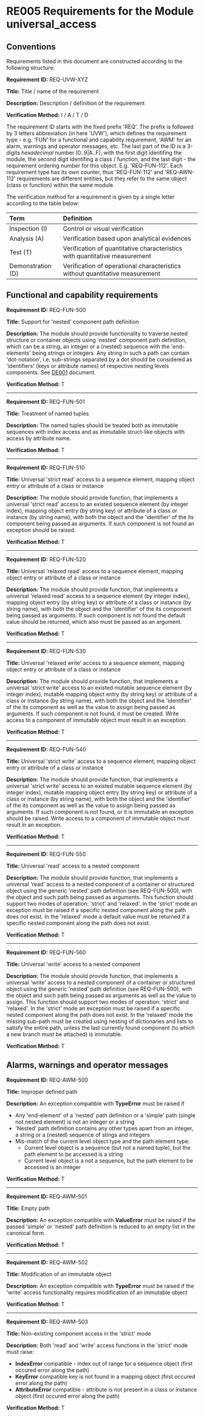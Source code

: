 # RE005 Requirements for the Module universal_access

## Conventions

Requirements listed in this document are constructed according to the following structure:

**Requirement ID:** REQ-UVW-XYZ

**Title:** Title / name of the requirement

**Description:** Description / definition of the requirement

**Verification Method:** I / A / T / D

The requirement ID starts with the fixed prefix 'REQ'. The prefix is followed by 3 letters abbreviation (in here 'UVW'), which defines the requirement type - e.g. 'FUN' for a functional and capability requirement, 'AWM' for an alarm, warnings and operator messages, etc. The last part of the ID is a 3-digits *hexadecimal* number (0..9|A..F), with the first digit identifing the module, the second digit identifing a class / function, and the last digit - the requirement ordering number for this object. E.g. 'REQ-FUN-112'. Each requirement type has its own counter, thus 'REQ-FUN-112' and 'REQ-AWN-112' requirements are different entities, but they refer to the same object (class or function) within the same module.

The verification method for a requirement is given by a single letter according to the table below:

| **Term**          | **Definition**                                                               |
| :---------------- | :--------------------------------------------------------------------------- |
| Inspection (I)    | Control or visual verification                                               |
| Analysis (A)      | Verification based upon analytical evidences                                 |
| Test (T)          | Verification of quantitative characteristics with quantitative measurement   |
| Demonstration (D) | Verification of operational characteristics without quantitative measurement |

## Functional and capability requirements

**Requirement ID:** REQ-FUN-500

**Title:** Support for 'nested' component path definition

**Description:** The module should provide functionality to traverse nested structure or container objects using 'nested' component path definition, which can be a string, an integer or a (nested) sequence with the 'end-elements' being strings or integers. Any string in such a path can contain 'dot-notation', i.e. sub-strings separated by a dot should be considered as 'identifiers' (keys or attribute names) of respective nesting levels components. See [DE001](../Design/DE001_element_path.md) document.

**Verification Method:** T

---

**Requirement ID:** REQ-FUN-501

**Title:** Treatment of named tuples

**Description:** The named tuples should be treated both as immutable sequences with index access and as immutable struct-like objects with access by attribute name.

**Verification Method:** T

---

**Requirement ID:** REQ-FUN-510

**Title:** Universal 'strict read' access to a sequence element, mapping object entry or attribute of a class or instance

**Description:** The module should provide function, that implements a universal 'strict read' access to an existed sequence element (by integer index), mapping object entry (by string key) or attribute of a class or instance (by string name), with both the object and the 'identifier' of the its component being passed as arguments. If such component is not found an exception should be raised.

**Verification Method:** T

---

**Requirement ID:** REQ-FUN-520

**Title:** Universal 'relaxed read' access to a sequence element, mapping object entry or attribute of a class or instance

**Description:** The module should provide function, that implements a universal 'relaxed read' access to a sequence element (by integer index), mapping object entry (by string key) or attribute of a class or instance (by string name), with both the object and the 'identifier' of the its component being passed as arguments. If such component is not found the default value should be returned, which also must be passed as an argument.

**Verification Method:** T

---

**Requirement ID:** REQ-FUN-530

**Title:** Universal 'relaxed write' access to a sequence element, mapping object entry or attribute of a class or instance

**Description:** The module should provide function, that implements a universal 'strict write' access to an existed mutable sequence element (by integer index), mutable mapping object entry (by string key) or attribute of a class or instance (by string name), with both the object and the 'identifier' of the its component as well as the value to assign being passed as arguments. If such component is not found, it must be created. Write access to a component of immutable object must result in an exception.

**Verification Method:** T

---

**Requirement ID:** REQ-FUN-540

**Title:** Universal 'strict write' access to a sequence element, mapping object entry or attribute of a class or instance

**Description:** The module should provide function, that implements a universal 'strict write' access to an existed mutable sequence element (by integer index), mutable mapping object entry (by string key) or attribute of a class or instance (by string name), with both the object and the 'identifier' of the its component as well as the value to assign being passed as arguments. If such component is not found, or it is immutable an exception should be raised. Write access to a component of immutable object must result in an exception.

**Verification Method:** T

---

**Requirement ID:** REQ-FUN-550

**Title:** Universal 'read' access to a nested component

**Description:** The module should provide function, that implements a universal 'read' access to a nested component of a container or structured object using the generic 'nested' path definition (see REQ-FUN-500), with the object and such path being passed as arguments. This function should support two modes of operation: 'strict' and 'relaxed'. In the 'strict' mode an exception must be raised if a specific nested component along the path does not exist. In the 'relaxed' mode a default value must be returned if a specific nested component along the path does not exist.

**Verification Method:** T

---

**Requirement ID:** REQ-FUN-560

**Title:** Universal 'write' access to a nested component

**Description:** The module should provide function, that implements a universal 'write' access to a nested component of a container or structured object using the generic 'nested' path definition (see REQ-FUN-500), with the object and such path being passed as arguments as well as the value to assign. This function should support two modes of operation: 'strict' and 'relaxed'. In the 'strict' mode an exception must be raised if a specific nested component along the path does not exist. In the 'relaxed' mode the missing sub-path must be created using nesting of dictionaries and lists to satisfy the entire path, unless the last currently found component (to which a new branch must be attached) is immutable.

**Verification Method:** T

## Alarms, warnings and operator messages

**Requirement ID:** REQ-AWM-500

**Title:** Improper defined path

**Description:** An exception compatible with **TypeError** must be raised if

* Any 'end-element' of a 'nested' path definition or a 'simple' path (single not nested element) is not an integer or a string
* 'Nested' path definition contains any other types apart from an integer, a string or a (nested) sequence of stings and integers
* Mis-match of the current level object type and the path element type:
  * Current level object is a sequence (but not a named tuple), but the path element to be accessed is a string
  * Current level object is a not a sequence, but the path element to be accessed is an integer

**Verification Method:** T

---

**Requirement ID:** REQ-AWM-501

**Title:** Empty path

**Description:** An exception compatible with **ValueError** must be raised if the passed 'simple' or 'nested' path definition is reduced to an empty list in the canonical form.

**Verification Method:** T

---

**Requirement ID:** REQ-AWM-502

**Title:** Modification of an immutable object

**Description:** An exception compatible with **TypeError** must be raised if the 'write' access functionality requires modification of an immutable object

**Verification Method:** T

---

**Requirement ID:** REQ-AWM-503

**Title:** Non-existing component access in the 'strict' mode

**Description:** Both 'read' and 'write' access functions in the 'strict' mode must raise:

* **IndexError** compatible - index out of range for a sequence object (first occured error along the path)
* **KeyError** compatible  key is not found in a mapping object (first occured error along the path)
* **AttributeError** compatible - attribute is not present in a class or instance object (first occured error along the path)

**Verification Method:** T

